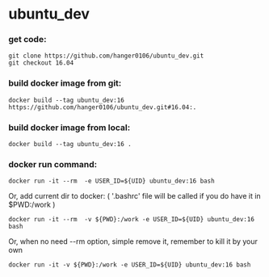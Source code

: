 # ubuntu_dev

### get code:
    git clone https://github.com/hanger0106/ubuntu_dev.git
    git checkout 16.04
    
### build docker image from git:
    docker build --tag ubuntu_dev:16 https://github.com/hanger0106/ubuntu_dev.git#16.04:.

### build docker image from local:
    docker build --tag ubuntu_dev:16 .
    
### docker run command:
    docker run -it --rm  -e USER_ID=${UID} ubuntu_dev:16 bash
    
Or, add current dir to docker:
( '.bashrc' file will be called if you do have it in $PWD:/work )

    docker run -it --rm  -v ${PWD}:/work -e USER_ID=${UID} ubuntu_dev:16 bash

Or, when no need --rm option, simple remove it, remember to kill it by your own
    
    docker run -it -v ${PWD}:/work -e USER_ID=${UID} ubuntu_dev:16 bash